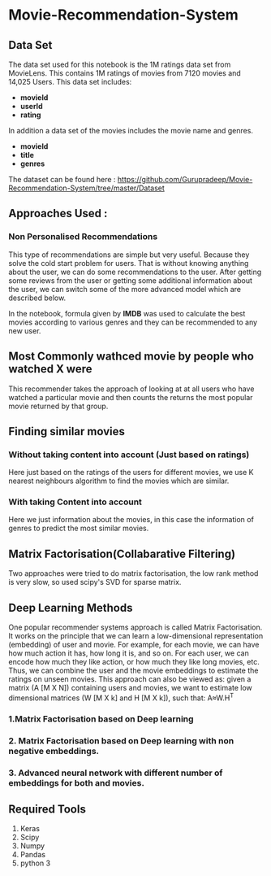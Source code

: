 # Movie-Recommendation-System

## Data Set 
The data set used for this notebook is the 1M ratings data set from MovieLens. This contains 1M ratings of movies from 7120 movies and 14,025 Users. This data set includes:

* **movieId**
* **userId**
* **rating**

In addition a data set of the movies includes the movie name and genres.
* **movieId**
* **title**
* **genres**

The dataset can be found here : https://github.com/Gurupradeep/Movie-Recommendation-System/tree/master/Dataset

## Approaches Used :
### Non Personalised Recommendations
This type of recommendations are simple but very useful. Because they solve the cold start problem for users. That is without knowing anything about the user, we can do some recommendations to the user. After getting some reviews from  the user or getting some additional information about the user, we can switch some of the more advanced model which are described below.

In the notebook, formula given by **IMDB** was used to calculate the best movies according to various genres and they can be recommended to any new user.

## Most Commonly wathced movie by people who watched X were
This recommender takes the approach of looking at at all users who have watched a particular movie and then counts the returns the most popular movie returned by that group.

## Finding similar movies
### Without taking content into account (Just based on ratings)
Here just based on the ratings of the users for different movies, we use K nearest neighbours algorithm to find the movies which are similar.

### With taking Content into account
Here we just information about the movies, in this case the information of genres to predict the most similar movies.

## Matrix Factorisation(Collabarative Filtering)
Two approaches were tried to do matrix factorisation, the low rank method is very slow, so used scipy's SVD for sparse matrix.


## Deep Learning Methods
One popular recommender systems approach is called Matrix Factorisation. It works on the principle that we can learn a low-dimensional representation (embedding) of user and movie. For example, for each movie, we can have how much action it has, how long it is, and so on. For each user, we can encode how much they like action, or how much they like long movies, etc. Thus, we can combine the user and the movie embeddings to estimate the ratings on unseen movies. This approach can also be viewed as: given a matrix (A [M X N]) containing users and movies, we want to estimate low dimensional matrices (W [M X k] and H [M X k]), such that: A≈W.H<sup>T</sub>
### 1.Matrix Factorisation based on Deep learning
### 2. Matrix Factorisation based on Deep learning with non negative embeddings.
### 3. Advanced neural network with different number of embeddings for both and movies.


## Required Tools
1. Keras
2. Scipy
3. Numpy
4. Pandas
5. python 3

